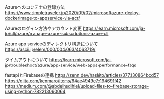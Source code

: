 Azureへのコンテナの登録方法
https://www.simpletraveler.jp/2020/09/02/microsoftazure-deploy-dockerimage-to-appservice-via-acr/

Azureのログイン方法やアカウント変更
https://learn.microsoft.com/ja-jp/cli/azure/manage-azure-subscriptions-azure-cli

Azure app serviceのディレクトリ構造について
https://ascii.jp/elem/000/004/063/4063719/

タイムアウトについて
https://learn.microsoft.com/ja-jp/troubleshoot/azure/app-service/web-apps-performance-faqs

fastapiとFirebaseの連携
https://zenn.dev/hashito/articles/377330864bcd57
https://qiita.com/kenmaro/items/64ae4949e7c194691f42
https://medium.com/@abdelhedihlel/upload-files-to-firebase-storage-using-python-782213060064